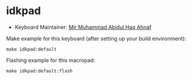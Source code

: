# idkpad

* Keyboard Maintainer: [Mir Muhammad Abidul Haq Ahnaf](https://github.com/Ahnaf-nub)

Make example for this keyboard (after setting up your build environment):

    make idkpad:default

Flashing example for this macropad:

    make idkpad:default:flash
